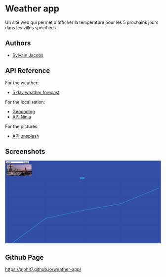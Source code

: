 
# Weather app

Un site web qui permet d'afficher la température pour les 5 prochains jours dans les villes spécifiées




## Authors

- [Sylvain Jacobs](https://www.github.com/alphit7)


## API Reference

For the weather: 

- [5 day weather forecast](https://api.openweathermap.org/data/2.5/forecast?)

For the localisation:

- [Geocoding](http://api.openweathermap.org/geo/1.0/direct?)
- [API Ninja](https://api.api-ninjas.com/v1/city?)

For the pictures: 

- [API unsplash](https://api.unsplash.com/search/photos?)

## Screenshots

![App Screenshot](assets/Screenshot.png)


## Github Page
https://alphit7.github.io/weather-app/


